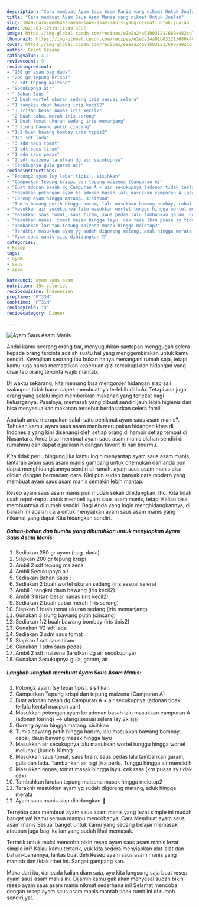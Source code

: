 ```yaml
---
description: "Cara membuat Ayam Saus Asam Manis yang nikmat Untuk Jualan"
title: "Cara membuat Ayam Saus Asam Manis yang nikmat Untuk Jualan"
slug: 1049-cara-membuat-ayam-saus-asam-manis-yang-nikmat-untuk-jualan
date: 2021-03-12T19:11:49.558Z
image: https://img-global.cpcdn.com/recipes/e2e2a24a01b03121/680x482cq70/ayam-saus-asam-manis-foto-resep-utama.jpg
thumbnail: https://img-global.cpcdn.com/recipes/e2e2a24a01b03121/680x482cq70/ayam-saus-asam-manis-foto-resep-utama.jpg
cover: https://img-global.cpcdn.com/recipes/e2e2a24a01b03121/680x482cq70/ayam-saus-asam-manis-foto-resep-utama.jpg
author: Brent Greene
ratingvalue: 4.1
reviewcount: 9
recipeingredient:
- "250 gr ayam bag dada"
- "200 gr tepung krispi"
- "2 sdt tepung maizena"
- "Secukupnya air"
- " Bahan Saus "
- "2 buah wortel ukuran sedang iris sesuai selera"
- "1 tangkai daun bawang iris kecil2"
- "3 Irisan besar nanas iris kecil2"
- "2 buah cabai merah iris serong"
- "1 buah tomat ukuran sedang iris memanjang"
- "3 siung bawang putih cincang"
- "1/2 buah bawang bombay iris tipis2"
- "1/2 sdt lada"
- "3 sdm saus tomat"
- "1 sdt saus tiram"
- "1 sdm saus pedas"
- "2 sdt maizena larutkan dg air secukupnya"
- "Secukupnya gula garam air"
recipeinstructions:
- "Potong2 ayam (sy lebar tipis). sisihkan"
- "Campurkan Tepung krispi dan tepung maizena (Campuran A)"
- "Buat adonan basah dg Campuran A + air secukupnya (adonan tidak terlalu kental maupun cair)"
- "Masukkan potongan ayam ke adonan basah lalu masukkan campuran A (adonan kering) --&gt; ulangi sesuai selera (sy 2x aja)"
- "Goreng ayam hingga matang. sisihkan"
- "Tumis bawang putih hingga harum, lalu masukkan bawang bombay, cabai, daun bawang masak hingga layu"
- "Masukkan air secukupnya lalu masukkan wortel tunggu hingga wortel melunak (kurleb 10mnt)"
- "Masukkan saus tomat, saus tiram, saus pedas lalu tambahkan garam, gula dan lada. Tambahkan air lagi jika perlu. Tunggu hingga air mendidih"
- "Masukkan nanas, tomat masak hingga layu. cek rasa (krn puasa sy tidak cek)"
- "Tambahkan larutan tepung maizena masak hingga meletup2"
- "Terakhir masukkan ayam yg sudah digoreng matang, aduk hingga merata"
- "Ayam saus manis siap dihidangkan 🤗"
categories:
- Resep
tags:
- ayam
- saus
- asam

katakunci: ayam saus asam 
nutrition: 194 calories
recipecuisine: Indonesian
preptime: "PT33M"
cooktime: "PT31M"
recipeyield: "3"
recipecategory: Dinner

---
```



![Ayam Saus Asam Manis](https://img-global.cpcdn.com/recipes/e2e2a24a01b03121/680x482cq70/ayam-saus-asam-manis-foto-resep-utama.jpg)

Andai kamu seorang orang tua, menyuguhkan santapan menggugah selera kepada orang tercinta adalah suatu hal yang menggembirakan untuk kamu sendiri. Kewajiban seorang ibu bukan hanya menangani rumah saja, tetapi kamu juga harus memastikan keperluan gizi tercukupi dan hidangan yang disantap orang tercinta wajib mantab.

Di waktu  sekarang, kita memang bisa mengorder hidangan siap saji walaupun tidak harus capek membuatnya terlebih dahulu. Tetapi ada juga orang yang selalu ingin memberikan makanan yang terlezat bagi keluarganya. Pasalnya, memasak yang dibuat sendiri jauh lebih higienis dan bisa menyesuaikan makanan tersebut berdasarkan selera famili. 



Apakah anda merupakan salah satu penikmat ayam saus asam manis?. Tahukah kamu, ayam saus asam manis merupakan hidangan khas di Indonesia yang kini disenangi oleh setiap orang di hampir setiap tempat di Nusantara. Anda bisa membuat ayam saus asam manis olahan sendiri di rumahmu dan dapat dijadikan hidangan favorit di hari liburmu.

Kita tidak perlu bingung jika kamu ingin menyantap ayam saus asam manis, lantaran ayam saus asam manis gampang untuk ditemukan dan anda pun dapat menghidangkannya sendiri di rumah. ayam saus asam manis bisa diolah dengan bermacam cara. Kini pun sudah banyak cara modern yang membuat ayam saus asam manis semakin lebih mantap.

Resep ayam saus asam manis pun mudah sekali dihidangkan, lho. Kita tidak usah repot-repot untuk membeli ayam saus asam manis, tetapi Kalian bisa membuatnya di rumah sendiri. Bagi Anda yang ingin menghidangkannya, di bawah ini adalah cara untuk menyajikan ayam saus asam manis yang nikamat yang dapat Kita hidangkan sendiri.

<!--inarticleads1-->

##### Bahan-bahan dan bumbu yang dibutuhkan untuk menyiapkan Ayam Saus Asam Manis:

1. Sediakan 250 gr ayam (bag. dada)
1. Siapkan 200 gr tepung krispi
1. Ambil 2 sdt tepung maizena
1. Ambil Secukupnya air
1. Sediakan  Bahan Saus :
1. Sediakan 2 buah wortel ukuran sedang (iris sesuai selera)
1. Ambil 1 tangkai daun bawang (iris kecil2)
1. Ambil 3 Irisan besar nanas (iris kecil2)
1. Sediakan 2 buah cabai merah (iris serong)
1. Siapkan 1 buah tomat ukuran sedang (iris memanjang)
1. Gunakan 3 siung bawang putih (cincang)
1. Sediakan 1/2 buah bawang bombay (iris tipis2)
1. Gunakan 1/2 sdt lada
1. Sediakan 3 sdm saus tomat
1. Siapkan 1 sdt saus tiram
1. Gunakan 1 sdm saus pedas
1. Ambil 2 sdt maizena (larutkan dg air secukupnya)
1. Gunakan Secukupnya gula, garam, air




<!--inarticleads2-->

##### Langkah-langkah membuat Ayam Saus Asam Manis:

1. Potong2 ayam (sy lebar tipis). sisihkan
1. Campurkan Tepung krispi dan tepung maizena (Campuran A)
1. Buat adonan basah dg Campuran A + air secukupnya (adonan tidak terlalu kental maupun cair)
1. Masukkan potongan ayam ke adonan basah lalu masukkan campuran A (adonan kering) --&gt; ulangi sesuai selera (sy 2x aja)
1. Goreng ayam hingga matang. sisihkan
1. Tumis bawang putih hingga harum, lalu masukkan bawang bombay, cabai, daun bawang masak hingga layu
1. Masukkan air secukupnya lalu masukkan wortel tunggu hingga wortel melunak (kurleb 10mnt)
1. Masukkan saus tomat, saus tiram, saus pedas lalu tambahkan garam, gula dan lada. Tambahkan air lagi jika perlu. Tunggu hingga air mendidih
1. Masukkan nanas, tomat masak hingga layu. cek rasa (krn puasa sy tidak cek)
1. Tambahkan larutan tepung maizena masak hingga meletup2
1. Terakhir masukkan ayam yg sudah digoreng matang, aduk hingga merata
1. Ayam saus manis siap dihidangkan 🤗




Ternyata cara membuat ayam saus asam manis yang lezat simple ini mudah banget ya! Kamu semua mampu mencobanya. Cara Membuat ayam saus asam manis Sesuai banget untuk kamu yang sedang belajar memasak ataupun juga bagi kalian yang sudah lihai memasak.

Tertarik untuk mulai mencoba bikin resep ayam saus asam manis lezat simple ini? Kalau kamu tertarik, yuk kita segera menyiapkan alat-alat dan bahan-bahannya, lantas buat deh Resep ayam saus asam manis yang mantab dan tidak ribet ini. Sangat gampang kan. 

Maka dari itu, daripada kalian diam saja, ayo kita langsung saja buat resep ayam saus asam manis ini. Dijamin kamu gak akan menyesal sudah bikin resep ayam saus asam manis nikmat sederhana ini! Selamat mencoba dengan resep ayam saus asam manis mantab tidak rumit ini di rumah sendiri,ya!.

